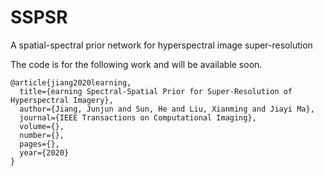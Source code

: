 # SSPSR
A spatial-spectral prior network for hyperspectral image super-resolution

The code is for the following work and will be available soon.

```
@article{jiang2020learning,
  title={earning Spectral-Spatial Prior for Super-Resolution of Hyperspectral Imagery},
  author={Jiang, Junjun and Sun, He and Liu, Xianming and Jiayi Ma},
  journal={IEEE Transactions on Computational Imaging},
  volume={},
  number={},
  pages={},
  year={2020}
}
```
